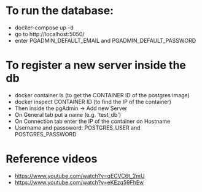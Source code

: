 # To run the database:
- docker-compose up -d
- go to http://localhost:5050/
- enter PGADMIN_DEFAULT_EMAIL and PGADMIN_DEFAULT_PASSWORD

# To register a new server inside the db
- docker container ls (to get the CONTAINER ID of the postgres image)
- docker inspect CONTAINER ID (to find the IP of the container)
- Then inside the pgAdmin -> Add new Server
- On General tab put a name (e.g. 'test_db')
- On Connection tab enter the IP of the container on Hostname
- Username and passoword: POSTGRES_USER and POSTGRES_PASSWORD

# Reference videos
- https://www.youtube.com/watch?v=qECVC6t_2mU
- https://www.youtube.com/watch?v=eKEzq59FhEw